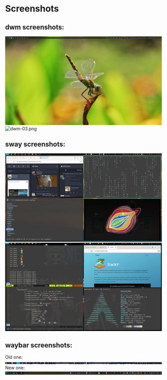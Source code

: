 # Screenshots

## dwm screenshots:

![dwm-01.png](dwm-01.png)
![dwm-03.png](/dwm-03.png)

## sway screenshots:

![sway-01.png](sway-01.png)
![sway-02.png](sway-02.png)

## waybar screenshots:
Old one:
![waybar_screenshot.png](waybar_screenshot.png)
New one:
![waybar_02.png](waybar_02.png)
